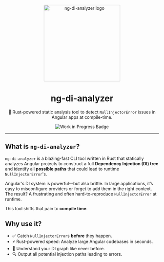 <p align="center">
  <img src="https://github.com/user-attachments/assets/04d90b69-9ad9-4300-94e2-f8fe7ec94b7b" alt="ng-di-analyzer logo" width="250" height="250" />
</p>

<h1 align="center">ng-di-analyzer</h1>

<p align="center">
  🧠 Rust-powered static analysis tool to detect <code>NullInjectorError</code> issues in Angular apps at compile-time.
</p>

<p align="center">
  <img src="https://img.shields.io/badge/status-work%20in%20progress-orange?style=for-the-badge" alt="Work in Progress Badge" />
</p>

---

## What is `ng-di-analyzer`?

`ng-di-analyzer` is a blazing-fast CLI tool written in Rust that statically analyzes Angular projects to construct a full **Dependency Injection (DI) tree** and identify all **possible paths** that could lead to runtime `NullInjectorError`'s.

Angular's DI system is powerful—but also brittle. In large applications, it’s easy to misconfigure providers or forget to add them in the right context. The result? A frustrating and often hard-to-reproduce `NullInjectorError` at runtime.

This tool shifts that pain to **compile time**.

## Why use it?

- ✅ Catch `NullInjectorError`s **before** they happen.
- ⚡ Rust-powered speed: Analyze large Angular codebases in seconds.
- 🧩 Understand your DI graph like never before.
- 🔍 Output all potential injection paths leading to errors.
